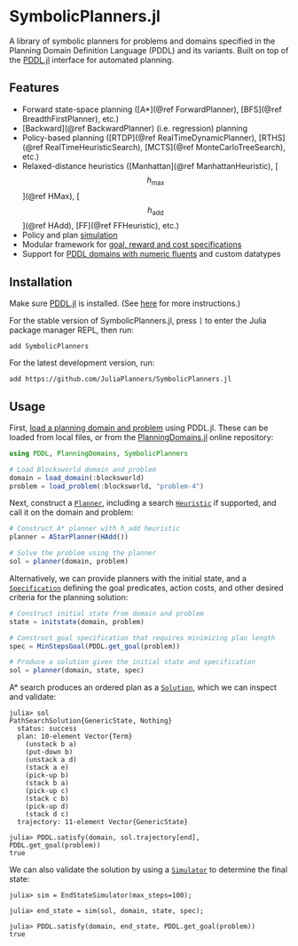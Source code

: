 # SymbolicPlanners.jl

A library of symbolic planners for problems and domains specified in the Planning Domain Definition Language (PDDL) and its variants. Built on top of the [PDDL.jl](https://github.com/JuliaPlanners/PDDL.jl) interface for automated planning.

## Features

- Forward state-space planning ([A*](@ref ForwardPlanner), [BFS](@ref BreadthFirstPlanner), etc.)
- [Backward](@ref BackwardPlanner) (i.e. regression) planning
- Policy-based planning ([RTDP](@ref RealTimeDynamicPlanner), [RTHS](@ref RealTimeHeuristicSearch), [MCTS](@ref MonteCarloTreeSearch), etc.)
- Relaxed-distance heuristics ([Manhattan](@ref ManhattanHeuristic), [$$h_\text{max}$$](@ref HMax), [$$h_\text{add}$$](@ref HAdd), [FF](@ref FFHeuristic), etc.)
- Policy and plan [simulation](simulators.md)
- Modular framework for [goal, reward and cost specifications](specifications.md)
- Support for [PDDL domains with numeric fluents](https://github.com/JuliaPlanners/SymbolicPlanners.jl/blob/experiments/experiments/numeric-experiments.jl) and custom datatypes

## Installation

Make sure [PDDL.jl](https://github.com/JuliaPlanners/PDDL.jl) is installed. (See [here](https://juliaplanners.github.io/PDDL.jl/dev/tutorials/getting_started/#Installation) for more instructions.)

For the stable version of SymbolicPlanners.jl, press `]` to enter the Julia package manager REPL, then run:
```
add SymbolicPlanners
```

For the latest development version, run:
```
add https://github.com/JuliaPlanners/SymbolicPlanners.jl
```

## Usage

First, [load a planning domain and problem](https://juliaplanners.github.io/PDDL.jl/dev/tutorials/getting_started/#Loading-Domains-and-Problems) using PDDL.jl. These can be loaded from local files, or from the [PlanningDomains.jl](https://github.com/JuliaPlanners/PlanningDomains.jl) online repository:

```julia
using PDDL, PlanningDomains, SymbolicPlanners

# Load Blocksworld domain and problem
domain = load_domain(:blocksworld)
problem = load_problem(:blocksworld, "problem-4")
```

Next, construct a [`Planner`](@ref), including a search [`Heuristic`](@ref) if supported, and call it on the domain and problem:

```julia
# Construct A* planner with h_add heuristic
planner = AStarPlanner(HAdd())

# Solve the problem using the planner
sol = planner(domain, problem)
```

Alternatively, we can provide planners with the initial state, and a [`Specification`](@ref) defining the goal predicates, action costs, and other desired criteria for the planning solution:

```julia
# Construct initial state from domain and problem
state = initstate(domain, problem)

# Construct goal specification that requires minimizing plan length
spec = MinStepsGoal(PDDL.get_goal(problem))

# Produce a solution given the initial state and specification
sol = planner(domain, state, spec)
```

A* search produces an ordered plan as a [`Solution`](@ref), which we can inspect and validate:

```julia-repl
julia> sol
PathSearchSolution{GenericState, Nothing}
  status: success
  plan: 10-element Vector{Term}
    (unstack b a)
    (put-down b)
    (unstack a d)
    (stack a e)
    (pick-up b)
    (stack b a)
    (pick-up c)
    (stack c b)
    (pick-up d)
    (stack d c)
  trajectory: 11-element Vector{GenericState}

julia> PDDL.satisfy(domain, sol.trajectory[end], PDDL.get_goal(problem))
true
```

We can also validate the solution by using a [`Simulator`](@ref) to determine the final state:

```julia-repl
julia> sim = EndStateSimulator(max_steps=100);

julia> end_state = sim(sol, domain, state, spec);

julia> PDDL.satisfy(domain, end_state, PDDL.get_goal(problem))
true
```
